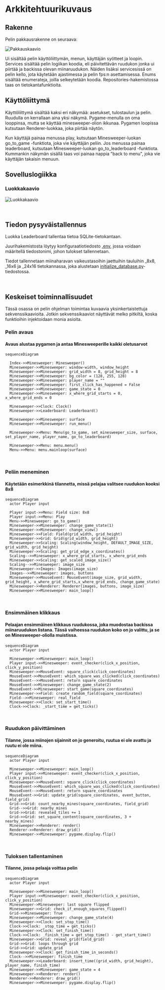 # Arkkitehtuurikuvaus

## Rakenne
Pelin pakkausrakenne on seuraava:

![Pakkauskaavio](./kuvat/pakkausdiagrammi.png)

Ui sisältää pelin käyttöliittymän, menun, käyttäjän syötteet ja loopin. Services sisältää pelin logiikan koodia, eli päivitettävän ruudukon jonka ui piirtää ja backissa olevan miinaruudukon. Näiden lisäksi servicesissä on pelin kello, jota käytetään ajastimessa ja pelin fps:n asettamisessa. Enums sisältää enumerateja, joilla selkeytetään koodia. Repositories-hakemistossa taas on tietokantafunktioita.

## Käyttöliittymä

Käyttöliittymä sisältää kaksi eri näkymää: asetukset, tulostaulun ja pelin. Ruudulla on kerrallaan aina yksi näkymä. Pygame-menulla on oma looppinsa, mutta se käyttää minesweeper-olion ikkunaa. Pygamen loopissa kutsutaan Renderer-luokkaa, joka piirtää näytön.

Kun käyttäjä painaa menussa play, kutsutaan Minesweeper-luokan go_to_game -funktiota, joka vie käyttäjän peliin. Jos menussa painaa leaderboard, kutsutaan Minesweeper-luokan go_to_leaderboard -funktiota. Kummankin näkymän sisällä taas voi painaa nappia "back to menu", joka vie käyttäjän takaisin menuun.

## Sovelluslogiikka

### Luokkakaavio

![Luokkakaavio](./kuvat/Minesweeper_luokkakaavio.png)

<br>

## Tiedon pysyväistallennus

Luokka Leaderboard tallentaa tietoa SQLite-tietokantaan.

Juurihakemistosta löytyy konfiguraatiotiedosto [.env](https://github.com/thefakejj/Minesweeper/blob/main/.env), jossa voidaan määritellä tiedostonimi, johon tulokset tallennetaan.

Tiedot tallennetaan miinaharavan vaikeustasoihin jaettuihin tauluihin _8x8, _16x6 ja _24x16 tietokannassa, joka alustetaan [initialize_database.py](https://github.com/thefakejj/Minesweeper/blob/main/src/initialize_database.py)-tiedostossa.

<br>

## Keskeiset toiminnallisuudet
Tässä osassa on pelin ohjelman toimintaa kuvaavia yksinkertaistettuja sekvenssikaavioita. Jotkin sekvenssikaaviot näyttävät melko pitkiltä, koska funktioihin injektoidaan monia asioita.

### Pelin avaus

#### Avaus alustaa pygamen ja antaa Minesweeperille kaikki oletusarvot


```mermaid
sequenceDiagram

  Index->>Minesweeper: Minesweeper()
  Minesweeper->>Minesweeper: window-width, window_height
  Minesweeper->>Minesweeper: grid_width = 8, grid_height = 8
  Minesweeper->>Minesweeper: bg_color = (128, 255, 128)
  Minesweeper->>Minesweeper: player_name = ""
  Minesweeper->>Minesweeper: first_click_has_happened = False
  Minesweeper->>Minesweeper: game_state = 0
  Minesweeper->>Minesweeper: x_where_grid_starts = 0, x_where_grid_ends = 0

  Minesweeper->>Clock: Clock()
  Minesweeper->>Leaderboard: Leaderboard()
  
  Minesweeper->>Minesweeper: surface
  Minesweeper->>Minesweeper: run_menu()
  
  Minesweeper->>Menu: Menu(go_to_game, set_minesweeper_size, surface, set_player_name, player_name, go_to_leaderboard)

  Minesweeper->>Menu: menu.menu()
  Menu->>Menu: menu.mainloop(surface)

```
<br>

### Peliin meneminen

#### Käytetään esimerkkinä tilannetta, missä pelajaa valitsee ruudukon kooksi 8x8

```mermaid
sequenceDiagram
  actor Player input

  Player input->>Menu: Field size: 8x8
  Player input->>Menu: Play
  Menu->>Minesweeper: go_to_game()
  Minesweeper->>Minesweeper: change_game_state(1)
  Minesweeper->>Minesweeper: change_view()
  Minesweeper->>Field: Field(grid_width, grid_height)
  Minesweeper->>Grid: Grid(grid_width, grid_height)
  Minesweeper->>Scaling: Scaling(window_height, DEFAULT_IMAGE_SIZE, grid_width, grid_height)
  Minesweeper->>Scaling: get_grid_edge_x_coordinates()
  Scaling-->>Minesweeper: x_where_grid_starts, x_where_grid_ends
  Minesweeper->>Scaling: get_scaled_image_size()
  Scaling-->>Minesweeper: image_size
  Minesweeper->>Images: Images(image_size)
  Images-->>Minesweeper: images, buttons
  Minesweeper->>MouseEvent: MouseEvent(image_size, grid_width, grid_height, x_where_grid_starts,x_where_grid_ends, change_game_state)
  Minesweeper->>Renderer: Renderer(images, buttons, image_size)
  Minesweeper->>Minesweeper: main_loop()

```
<br>


### Ensimmäinen klikkaus

#### Pelaajan ensimmäinen klikkaus ruudukossa, joka muodostaa backissa miinaruudukon listana. Tässä vaiheessa ruudukon koko on jo valittu, ja se on Minesweeper-oliolla muistissa.


```mermaid
sequenceDiagram
  actor Player input
  
  Minesweeper->>Minesweeper: main_loop()
  Player input->>Minesweeper: event_checker(click_x_position, click_y_position)
  Minesweeper->>MouseEvent: square_click(click_coordinates)
  MouseEvent->>MouseEvent: which_square_was_clicked(click_coordinates)
  MouseEvent-->>MouseEvent: return square_coordinates
  MouseEvent->>Minesweeper: change_game_state(2)
  MouseEvent->>Minesweeper: start_game(square_coordinates)
  Minesweeper->>Field: create_random_field(square_coordinates)
  Field-->>Minesweeper: real_field
  Minesweeper->>Clock: set_start_time()
  Clock->>Clock: _start_time = get_ticks()

```
<br>

### Ruudukon päivittäminen

#### Tilanne, jossa miinojen sijainnit on jo generoitu, ruutua ei ole avattu ja ruutu ei ole miina.

```mermaid
sequenceDiagram
  actor Player input
  
  Minesweeper->>Minesweeper: main_loop()
  Player input->>Minesweeper: event_checker(click_x_position, click_y_position)
  Minesweeper->>MouseEvent: square_click(click_coordinates)
  MouseEvent->>MouseEvent: which_square_was_clicked(click_coordinates)
  MouseEvent-->>MouseEvent: return square_coordinates
  MouseEvent->>Grid: update_grid(square_coordinates, event_button, field_grid)
  Grid->>Grid: count_nearby_mines(square_coordinates, field_grid)
  Grid-->>Grid: nearby_mines
  Grid->>Grid: revealed_tiles += 1
  Grid->>Grid: set_square_content(square_coordinates, 3 + nearby_mines)
  Minesweeper->>Renderer: render()
  Renderer->>Renderer: draw_grid()
  Minesweeper->>Minesweeper: pygame.display.flip()
```
<br>

### Tuloksen tallentaminen

#### Tilanne, jossa pelaaja voittaa pelin

```mermaid
sequenceDiagram
  actor Player input
  
  Minesweeper->>Minesweeper: main_loop()
  Player input->>Minesweeper: event_checker(click_x_position, click_y_position)
  Minesweeper->Minesweeper: last square flipped
  Minesweeper->>Grid: check_if_enough_squares_flipped()
  Grid->>Minesweeper: True
  Minesweeper->>Minesweeper: change_game_state(4)
  Minesweeper->>Clock: set_stop_time()
  Clock->>Clock: _stop_time = get_ticks()
  Minesweeper->>Clock: set_finish_time()
  Clock->>Clock: _finish_time = get_stop_time() - get_start_time()
  Minesweeper->>Grid: reveal_grid(field_grid)
  Grid->>Grid: loops through grid
  Grid->>Grid: update_grid
  Minesweeper->>Clock: get_finish_time_in_seconds()
  Clock-->>Minesweeper: finish_time
  Minesweeper->>Leaderboard: insert_time((grid_width, grid_height), player_name, finish_time)
  Minesweeper->>Minesweeper: game_state = 4
  Minesweeper->>Renderer: render()
  Renderer->>Renderer: draw_grid()
  Minesweeper->>Minesweeper: pygame.display.flip()
```
<br>